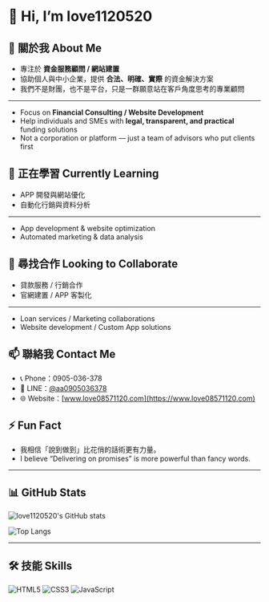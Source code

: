 # 👋 Hi, I’m love1120520  

## 🚀 關於我 About Me
- 專注於 **資金服務顧問 / 網站建置**  
- 協助個人與中小企業，提供 **合法、明確、實際** 的資金解決方案  
- 我們不是財團，也不是平台，只是一群願意站在客戶角度思考的專業顧問  
---
- Focus on **Financial Consulting / Website Development**  
- Help individuals and SMEs with **legal, transparent, and practical** funding solutions  
- Not a corporation or platform — just a team of advisors who put clients first  

## 🌱 正在學習 Currently Learning
- APP 開發與網站優化  
- 自動化行銷與資料分析  
---
- App development & website optimization  
- Automated marketing & data analysis  

## 🤝 尋找合作 Looking to Collaborate
- 貸款服務 / 行銷合作  
- 官網建置 / APP 客製化  
---
- Loan services / Marketing collaborations  
- Website development / Custom App solutions  

## 📫 聯絡我 Contact Me
- 📞 Phone：0905-036-378  
- 📱 LINE：[@aa0905036378](https://line.me/ti/p/@aa0905036378)  
- 🌐 Website：[www.love08571120.com](https://www.love08571120.com)  

## ⚡ Fun Fact
- 我相信「說到做到」比花俏的話術更有力量。  
- I believe “Delivering on promises” is more powerful than fancy words.  

---

## 📊 GitHub Stats
![love1120520's GitHub stats](https://github-readme-stats.vercel.app/api?username=love1120520&show_icons=true&theme=radical)

![Top Langs](https://github-readme-stats.vercel.app/api/top-langs/?username=love1120520&layout=compact&theme=radical)

---

## 🛠 技能 Skills
![HTML5](https://img.shields.io/badge/-HTML5-E34F26?style=flat-square&logo=html5&logoColor=white)
![CSS3](https://img.shields.io/badge/-CSS3-1572B6?style=flat-square&logo=css3)
![JavaScript](https://img.shields.io/badge/-JavaScript-F7DF1E?style=flat-square&logo=javascript&logoColor=black)


